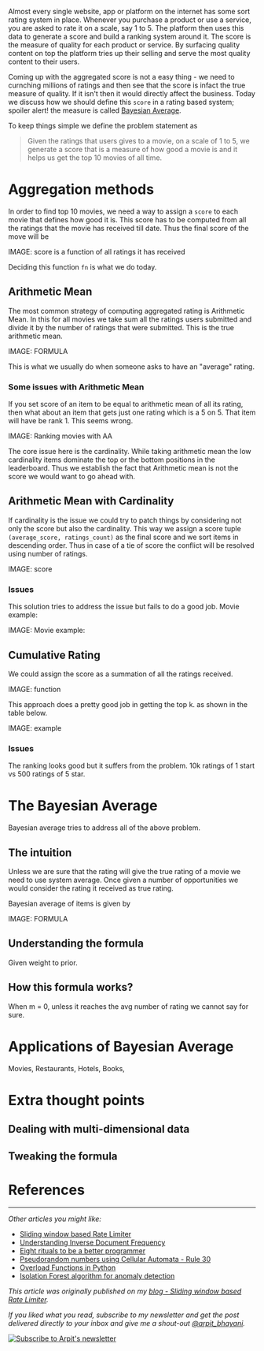 Almost every single website, app or platform on the internet has some sort rating system in place. Whenever you purchase a product or use a service, you are asked to rate it on a scale, say 1 to 5. The platform then uses this data to generate a score and build a ranking system around it. The score is the measure of quality for each product or service. By surfacing quality content on top the platform tries up their selling and serve the most quality content to their users.

Coming up with the aggregated score is not a easy thing - we need to curnching millions of ratings and then see that the score is infact the true measure of quality. If it isn't then it would directly affect the business. Today we discuss how we should define this `score` in a rating based system; spoiler alert! the measure is called [Bayesian Average](https://en.wikipedia.org/wiki/Bayesian_average).

To keep things simple we define the problem statement as

> Given the ratings that users gives to a movie, on a scale of 1 to 5, we generate a score that is a measure of how good a movie is and it helps us get the top 10 movies of all time.

# Aggregation methods
In order to find top 10 movies, we need a way to assign a `score` to each movie that defines how good it is. This score has to be computed from all the ratings that the movie has received till date. Thus the final score of the move will be

IMAGE: score is a function of all ratings it has received

Deciding this function `fn` is what we do today.

## Arithmetic Mean
The most common strategy of computing aggregated rating is Arithmetic Mean. In this for all movies we take sum all the ratings users submitted and divide it by the number of ratings that were submitted. This is the true arithmetic mean.

IMAGE: FORMULA

This is what we usually do when someone asks to have an "average" rating.

### Some issues with Arithmetic Mean
If you set score of an item to be equal to arithmetic mean of all its rating, then what about an item that gets just one rating which is a 5 on 5. That item will have be rank 1. This seems wrong.

IMAGE: Ranking movies with AA

The core issue here is the cardinality. While taking arithmetic mean the low cardinality items dominate the top or the bottom positions in the leaderboard. Thus we establish the fact that Arithmetic mean is not the score we would want to go ahead with.

## Arithmetic Mean with Cardinality
If cardinality is the issue we could try to patch things by considering not only the score but also the cardinality. This way we assign a score tuple `(average_score, ratings_count)` as the final score and we sort items in descending order. Thus in case of a tie of score the conflict will be resolved using number of ratings.

IMAGE: score

### Issues
This solution tries to address the issue but fails to do a good job. Movie example:

IMAGE: Movie example:

## Cumulative Rating
We could assign the score as a summation of all the ratings received.

IMAGE: function

This approach does a pretty good job in getting the top k. as shown in the table below.

IMAGE: example

### Issues
The ranking looks good but it suffers from the problem. 10k ratings of 1 start vs 500 ratings of 5 star.

# The Bayesian Average
Bayesian average tries to address all of the above problem.

## The intuition
Unless we are sure that the rating will give the true rating of a movie we need to use system average. Once given a number of opportunities we would consider the rating it received as true rating.

Bayesian average of items is given by

IMAGE: FORMULA

## Understanding the formula

Given weight to prior.

## How this formula works?

When m = 0, unless it reaches the avg number of rating we cannot say for sure.

# Applications of Bayesian Average
Movies, Restaurants, Hotels, Books, 

# Extra thought points

## Dealing with multi-dimensional data

## Tweaking the formula

# References

---

_Other articles you might like:_
 - [Sliding window based Rate Limiter](https://arpitbhayani.me/blogs/sliding-window-ratelimiter)
 - [Understanding Inverse Document Frequency](https://arpitbhayani.me/blogs/idf)
 - [Eight rituals to be a better programmer](https://arpitbhayani.me/blogs/better-programmer)
 - [Pseudorandom numbers using Cellular Automata - Rule 30](https://arpitbhayani.me/blogs/rule-30)
 - [Overload Functions in Python](https://arpitbhayani.me/blogs/function-overloading)
 - [Isolation Forest algorithm for anomaly detection](https://arpitbhayani.me/blogs/isolation-forest)

_This article was originally published on my [blog - Sliding window based Rate Limiter](https://arpitbhayani.me/blogs/sliding-window-ratelimiter)._

_If you liked what you read, subscribe to my newsletter and get the post delivered directly to your inbox and give me a shout-out [@arpit_bhayani](https://twitter.com/arpit_bhayani)._

[![Subscribe to Arpit's newsletter](https://user-images.githubusercontent.com/4745789/74005152-fc4fc200-499d-11ea-9df7-9f6733a06aa8.png)](https://arpit.substack.com)
